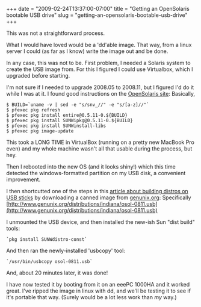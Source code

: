 +++
date = "2009-02-24T13:37:00-07:00"
title = "Getting an OpenSolaris bootable USB drive"
slug = "getting-an-opensolaris-bootable-usb-drive"
+++


This was not a straightforward process.

What I would have loved would be a 'dd'able image. That way, from a linux server I could (as far as I know) write the image out and be done.

In any case, this was not to be.
First problem, I needed a Solaris system to create the USB image from.
For this I figured I could use Virtualbox, which I upgraded before starting.

I'm not sure if I needed to upgrade 2008.05 to 2008.11, but I figured I'd do it while I was at it. I found good instructions on the [OpenSolaris site](http://www.opensolaris.org/os/project/indiana/resources/relnotes/200805/image-update/): Basically,

``` console
$ BUILD=`uname -v | sed -e "s/snv_//" -e "s/[a-z]//"`
$ pfexec pkg refresh
$ pfexec pkg install entire@0.5.11-0.${BUILD}
$ pfexec pkg install SUNWipkg@0.5.11-0.${BUILD}
$ pfexec pkg install SUNWinstall-libs 
$ pfexec pkg image-update
```

This took a LONG TIME in VirtualBox (running on a pretty new MacBook Pro even) and my whole machine wasn't all that usable during the process, but hey.

Then I rebooted into the new OS (and it looks shiny!) which this time detected the windows-formatted partition on my USB disk, a convenient improvement.

I then shortcutted one of the steps in this [article about building distros on USB sticks](http://blogs.sun.com/clayb/entry/creating_opensolaris_usb_sticks_is) by downloading a canned image from [genunix.org](http://genunix.org): Specifically [http://www.genunix.org/distributions/indiana/osol-0811.usb](http://www.genunix.org/distributions/indiana/osol-0811.usb)

I unmounted the USB device, and then installed the new-ish Sun "dist build" tools:

    `pkg install SUNWdistro-const`

And then ran the newly-installed 'usbcopy' tool:

    `/usr/bin/usbcopy osol-0811.usb`

And, about 20 minutes later, it was done!

I have now tested it by booting from it on an eeePC 1000HA and it worked great. I've ripped the image in linux with dd, and we'll be testing it to see if it's portable that way. (Surely would be a lot less work than _my_ way.)
